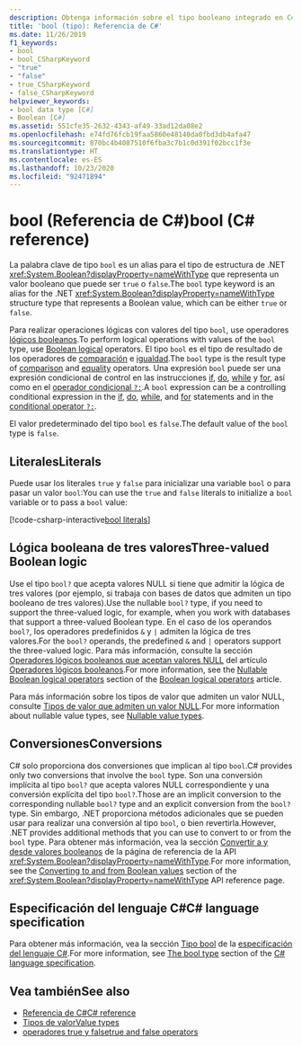 ```yaml
---
description: Obtenga información sobre el tipo booleano integrado en C#.
title: 'bool (tipo): Referencia de C#'
ms.date: 11/26/2019
f1_keywords:
- bool
- bool_CSharpKeyword
- "true"
- "false"
- true_CSharpKeyword
- false_CSharpKeyword
helpviewer_keywords:
- bool data type [C#]
- Boolean [C#]
ms.assetid: 551cfe35-2632-4343-af49-33ad12da08e2
ms.openlocfilehash: e74fd76fcb19faa5860e48140da0fbd3db4afa47
ms.sourcegitcommit: 870bc4b4087510f6fba3c7b1c0d391f02bcc1f3e
ms.translationtype: HT
ms.contentlocale: es-ES
ms.lasthandoff: 10/23/2020
ms.locfileid: "92471894"
---
```

# <a name="bool-c-reference"></a><span data-ttu-id="c31d6-103">bool (Referencia de C#)</span><span class="sxs-lookup"><span data-stu-id="c31d6-103">bool (C# reference)</span></span>

<span data-ttu-id="c31d6-104">La palabra clave de tipo `bool` es un alias para el tipo de estructura de .NET <xref:System.Boolean?displayProperty=nameWithType> que representa un valor booleano que puede ser `true` o `false`.</span><span class="sxs-lookup"><span data-stu-id="c31d6-104">The `bool` type keyword is an alias for the .NET <xref:System.Boolean?displayProperty=nameWithType> structure type that represents a Boolean value, which can be either `true` or `false`.</span></span>

<span data-ttu-id="c31d6-105">Para realizar operaciones lógicas con valores del tipo `bool`, use operadores [lógicos booleanos](../operators/boolean-logical-operators.md).</span><span class="sxs-lookup"><span data-stu-id="c31d6-105">To perform logical operations with values of the `bool` type, use [Boolean logical](../operators/boolean-logical-operators.md) operators.</span></span> <span data-ttu-id="c31d6-106">El tipo `bool` es el tipo de resultado de los operadores de [comparación](../operators/comparison-operators.md) e [igualdad](../operators/equality-operators.md).</span><span class="sxs-lookup"><span data-stu-id="c31d6-106">The `bool` type is the result type of [comparison](../operators/comparison-operators.md) and [equality](../operators/equality-operators.md) operators.</span></span> <span data-ttu-id="c31d6-107">Una expresión `bool` puede ser una expresión condicional de control en las instrucciones [if](../keywords/if-else.md), [do](../keywords/do.md), [while](../keywords/while.md) y [for](../keywords/for.md), así como en el [operador condicional `?:`](../operators/conditional-operator.md).</span><span class="sxs-lookup"><span data-stu-id="c31d6-107">A `bool` expression can be a controlling conditional expression in the [if](../keywords/if-else.md), [do](../keywords/do.md), [while](../keywords/while.md), and [for](../keywords/for.md) statements and in the [conditional operator `?:`](../operators/conditional-operator.md).</span></span>

<span data-ttu-id="c31d6-108">El valor predeterminado del tipo `bool` es `false`.</span><span class="sxs-lookup"><span data-stu-id="c31d6-108">The default value of the `bool` type is `false`.</span></span>

## <a name="literals"></a><span data-ttu-id="c31d6-109">Literales</span><span class="sxs-lookup"><span data-stu-id="c31d6-109">Literals</span></span>

<span data-ttu-id="c31d6-110">Puede usar los literales `true` y `false` para inicializar una variable `bool` o para pasar un valor `bool`:</span><span class="sxs-lookup"><span data-stu-id="c31d6-110">You can use the `true` and `false` literals to initialize a `bool` variable or to pass a `bool` value:</span></span>

[!code-csharp-interactive[bool literals](snippets/shared/BoolType.cs#Literals)]

## <a name="three-valued-boolean-logic"></a><span data-ttu-id="c31d6-111">Lógica booleana de tres valores</span><span class="sxs-lookup"><span data-stu-id="c31d6-111">Three-valued Boolean logic</span></span>

<span data-ttu-id="c31d6-112">Use el tipo `bool?` que acepta valores NULL si tiene que admitir la lógica de tres valores (por ejemplo, si trabaja con bases de datos que admiten un tipo booleano de tres valores).</span><span class="sxs-lookup"><span data-stu-id="c31d6-112">Use the nullable `bool?` type, if you need to support the three-valued logic, for example, when you work with databases that support a three-valued Boolean type.</span></span> <span data-ttu-id="c31d6-113">En el caso de los operandos `bool?`, los operadores predefinidos `&` y `|` admiten la lógica de tres valores.</span><span class="sxs-lookup"><span data-stu-id="c31d6-113">For the `bool?` operands, the predefined `&` and `|` operators support the three-valued logic.</span></span> <span data-ttu-id="c31d6-114">Para más información, consulte la sección [Operadores lógicos booleanos que aceptan valores NULL](../operators/boolean-logical-operators.md#nullable-boolean-logical-operators) del artículo [Operadores lógicos booleanos](../operators/boolean-logical-operators.md).</span><span class="sxs-lookup"><span data-stu-id="c31d6-114">For more information, see the [Nullable Boolean logical operators](../operators/boolean-logical-operators.md#nullable-boolean-logical-operators) section of the [Boolean logical operators](../operators/boolean-logical-operators.md) article.</span></span>

<span data-ttu-id="c31d6-115">Para más información sobre los tipos de valor que admiten un valor NULL, consulte [Tipos de valor que admiten un valor NULL](nullable-value-types.md).</span><span class="sxs-lookup"><span data-stu-id="c31d6-115">For more information about nullable value types, see [Nullable value types](nullable-value-types.md).</span></span>

## <a name="conversions"></a><span data-ttu-id="c31d6-116">Conversiones</span><span class="sxs-lookup"><span data-stu-id="c31d6-116">Conversions</span></span>

<span data-ttu-id="c31d6-117">C# solo proporciona dos conversiones que implican al tipo `bool`.</span><span class="sxs-lookup"><span data-stu-id="c31d6-117">C# provides only two conversions that involve the `bool` type.</span></span> <span data-ttu-id="c31d6-118">Son una conversión implícita al tipo `bool?` que acepta valores NULL correspondiente y una conversión explícita del tipo `bool?`.</span><span class="sxs-lookup"><span data-stu-id="c31d6-118">Those are an implicit conversion to the corresponding nullable `bool?` type and an explicit conversion from the `bool?` type.</span></span> <span data-ttu-id="c31d6-119">Sin embargo, .NET proporciona métodos adicionales que se pueden usar para realizar una conversión al tipo `bool`, o bien revertirla.</span><span class="sxs-lookup"><span data-stu-id="c31d6-119">However, .NET provides additional methods that you can use to convert to or from the `bool` type.</span></span> <span data-ttu-id="c31d6-120">Para obtener más información, vea la sección [Convertir a y desde valores booleanos](/dotnet/api/system.boolean#converting-to-and-from-boolean-values) de la página de referencia de la API <xref:System.Boolean?displayProperty=nameWithType>.</span><span class="sxs-lookup"><span data-stu-id="c31d6-120">For more information, see the [Converting to and from Boolean values](/dotnet/api/system.boolean#converting-to-and-from-boolean-values) section of the <xref:System.Boolean?displayProperty=nameWithType> API reference page.</span></span>

## <a name="c-language-specification"></a><span data-ttu-id="c31d6-121">Especificación del lenguaje C#</span><span class="sxs-lookup"><span data-stu-id="c31d6-121">C# language specification</span></span>

<span data-ttu-id="c31d6-122">Para obtener más información, vea la sección [Tipo bool](~/_csharplang/spec/types.md#the-bool-type) de la [especificación del lenguaje C#](~/_csharplang/spec/introduction.md).</span><span class="sxs-lookup"><span data-stu-id="c31d6-122">For more information, see [The bool type](~/_csharplang/spec/types.md#the-bool-type) section of the [C# language specification](~/_csharplang/spec/introduction.md).</span></span>

## <a name="see-also"></a><span data-ttu-id="c31d6-123">Vea también</span><span class="sxs-lookup"><span data-stu-id="c31d6-123">See also</span></span>

- [<span data-ttu-id="c31d6-124">Referencia de C#</span><span class="sxs-lookup"><span data-stu-id="c31d6-124">C# reference</span></span>](../index.md)
- [<span data-ttu-id="c31d6-125">Tipos de valor</span><span class="sxs-lookup"><span data-stu-id="c31d6-125">Value types</span></span>](value-types.md)
- [<span data-ttu-id="c31d6-126">operadores true y false</span><span class="sxs-lookup"><span data-stu-id="c31d6-126">true and false operators</span></span>](../operators/true-false-operators.md)
